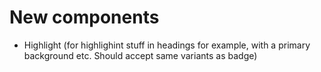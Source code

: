 # New components
- Highlight (for highlighint stuff in headings for example, with a primary background etc. Should accept same variants as badge)

